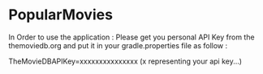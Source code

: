 # PopularMovies

In Order to use the application : 
Please get you personal API Key from the themoviedb.org
and put it in your gradle.properties file as follow :

TheMovieDBAPIKey=xxxxxxxxxxxxxxx    (x representing your api key...)
